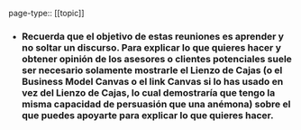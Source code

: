 page-type:: [[topic]]
- ### Recuerda que el objetivo de estas reuniones es aprender y no soltar un discurso. Para explicar lo que quieres hacer y obtener opinión de los asesores o clientes potenciales suele ser necesario solamente mostrarle el Lienzo de Cajas (o el Business Model Canvas o el link Canvas si lo has usado en vez del Lienzo de Cajas, lo cual demostraría que tengo la misma capacidad de persuasión que una anémona) sobre el que puedes apoyarte para explicar lo que quieres hacer.


